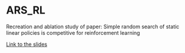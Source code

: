 # ARS_RL
Recreation and ablation study of paper: Simple random search of static linear policies is competitive for reinforcement learning

[Link to the slides](https://docs.google.com/presentation/d/1K2rQJW-LYpMlivOaq-YrO_jaERx46vQqxV7Gj50On30/edit?usp=sharing)
